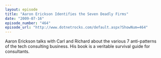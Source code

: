 ```yaml
---
layout: episode
title: "Aaron Erickson Identifies the Seven Deadly Firms"
date: "2009-07-16"
episode_number: "464"
episode_url: "http://www.dotnetrocks.com/default.aspx?ShowNum=464"
---
```


Aaron Erickson talks with Carl and Richard about the various 7 anti-patterns of the tech consulting business. His book is a veritable survival guide for consultants.
